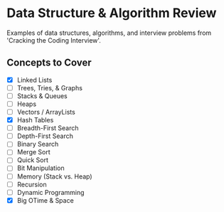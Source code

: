 # Data Structure & Algorithm Review

Examples of data structures, algorithms, and interview problems from 'Cracking the Coding Interview'.

## Concepts to Cover

- [x] Linked Lists
- [ ] Trees, Tries, & Graphs
- [ ] Stacks & Queues
- [ ] Heaps
- [ ] Vectors / ArrayLists
- [x] Hash Tables
- [ ] Breadth-First Search
- [ ] Depth-First Search
- [ ] Binary Search
- [ ] Merge Sort
- [ ] Quick Sort
- [ ] Bit Manipulation
- [ ] Memory (Stack vs. Heap)
- [ ] Recursion
- [ ] Dynamic Programming
- [x] Big OTime & Space